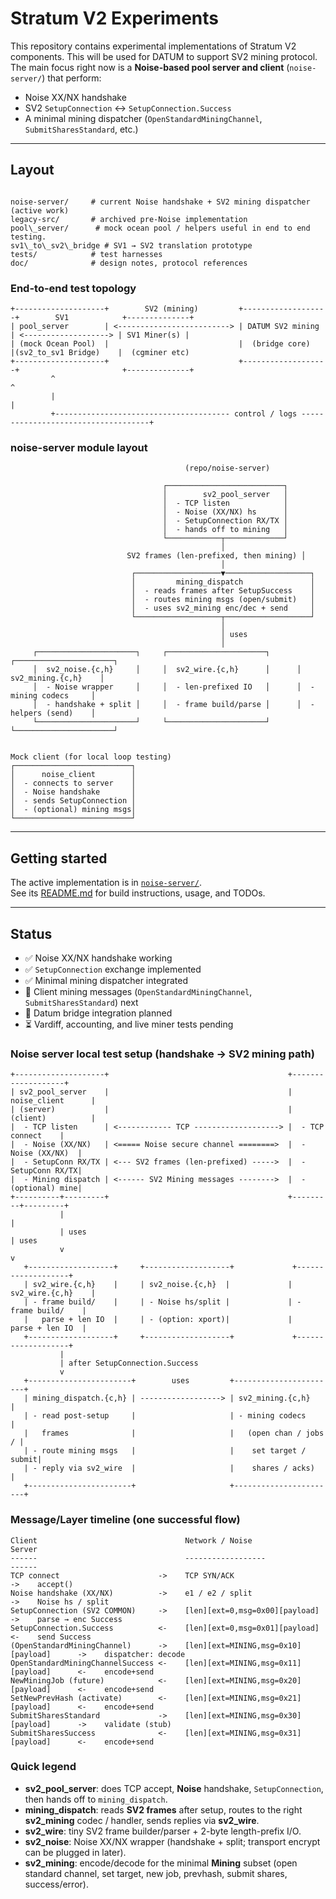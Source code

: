 # Stratum V2 Experiments

This repository contains experimental implementations of Stratum V2
components. This will be used for DATUM to support SV2 mining protocol. The main focus right now is a **Noise-based pool server and client**
(`noise-server/`) that perform:

- Noise XX/NX handshake
- SV2 `SetupConnection` ↔ `SetupConnection.Success`
- A minimal mining dispatcher (`OpenStandardMiningChannel`, `SubmitSharesStandard`, etc.)

---

## Layout

```

noise-server/     # current Noise handshake + SV2 mining dispatcher (active work)
legacy-src/       # archived pre-Noise implementation
pool\_server/      # mock ocean pool / helpers useful in end to end testing.
sv1\_to\_sv2\_bridge # SV1 → SV2 translation prototype
tests/            # test harnesses
doc/              # design notes, protocol references

```


### End-to-end test topology

```
+--------------------+        SV2 (mining)         +-------------------+        SV1            +--------------+
| pool_server        | <-------------------------> | DATUM SV2 mining  | <-------------------> | SV1 Miner(s) |
| (mock Ocean Pool)  |                             |  (bridge core)    |(sv2_to_sv1 Bridge)    |  (cgminer etc)
+--------------------+                             +-------------------+                       +--------------+
         ^                                                                                           ^
         |                                                                                           |
         +--------------------------------------- control / logs ------------------------------------+
```


### noise-server module layout

```
                                       (repo/noise-server)

                                  ┌──────────────────────────┐
                                  │        sv2_pool_server   │
                                  │  - TCP listen            │
                                  │  - Noise (XX/NX) hs      │
                                  │  - SetupConnection RX/TX │
                                  │  - hands off to mining   │
                                  └────────────┬─────────────┘
                                               │
                          SV2 frames (len-prefixed, then mining) │
                                               │
                           ┌───────────────────▼───────────────────┐
                           │         mining_dispatch               │
                           │  - reads frames after SetupSuccess    │
                           │  - routes mining msgs (open/submit)   │
                           │  - uses sv2_mining enc/dec + send     │
                           └───────────────────┬───────────────────┘
                                               │
                                               │ uses
                                               │
     ┌──────────────────────┐     ┌──────────────────────┐      ┌──────────────────────┐
     │  sv2_noise.{c,h}     │     │  sv2_wire.{c,h}      │      │  sv2_mining.{c,h}    │
     │  - Noise wrapper     │     │  - len-prefixed IO   │      │  - mining codecs     │
     │  - handshake + split │     │  - frame build/parse │      │  - helpers (send)    │
     └──────────────────────┘     └──────────────────────┘      └──────────────────────┘


Mock client (for local loop testing)
┌──────────────────────────┐
│      noise_client        │
│  - connects to server    │
│  - Noise handshake       │
│  - sends SetupConnection │
│  - (optional) mining msgs│
└──────────────────────────┘
```


---

## Getting started

The active implementation is in [`noise-server/`](noise-server/).  
See its [README.md](noise-server/README.md) for build instructions, usage, and TODOs.

---

## Status

- ✅ Noise XX/NX handshake working
- ✅ `SetupConnection` exchange implemented
- ✅ Minimal mining dispatcher integrated
- 🚧 Client mining messages (`OpenStandardMiningChannel`, `SubmitSharesStandard`) next
- 🚧 Datum bridge integration planned
- ⏳ Vardiff, accounting, and live miner tests pending




### Noise server local test setup (handshake → SV2 mining path)

```
+--------------------+                                        +-------------------+
| sv2_pool_server    |                                        | noise_client      |
| (server)           |                                        | (client)          |
|  - TCP listen      | <------------ TCP -------------------> |  - TCP connect    |
|  - Noise (XX/NX)   | <===== Noise secure channel ========>  |  - Noise (XX/NX)  |
|  - SetupConn RX/TX | <--- SV2 frames (len-prefixed) ----->  |  - SetupConn RX/TX|
|  - Mining dispatch | <------ SV2 Mining messages -------->  |  - (optional) mine|
+----------+---------+                                        +---------+---------+
           |                                                           |
           | uses                                                      | uses
           v                                                           v
   +-------------------+     +-------------------+             +-------------------+
   | sv2_wire.{c,h}    |     | sv2_noise.{c,h}  |             | sv2_wire.{c,h}    |
   | - frame build/    |     | - Noise hs/split |             | - frame build/    |
   |   parse + len IO  |     | - (option: xport)|             |   parse + len IO  |
   +-------------------+     +-------------------+             +-------------------+
           |
           | after SetupConnection.Success
           v
   +-----------------------+        uses         +-----------------------+
   | mining_dispatch.{c,h} | ------------------> | sv2_mining.{c,h}      |
   | - read post-setup     |                     | - mining codecs       |
   |   frames              |                     |   (open chan / jobs / |
   | - route mining msgs   |                     |    set target / submit|
   | - reply via sv2_wire  |                     |    shares / acks)     |
   +-----------------------+                     +-----------------------+
```

### Message/Layer timeline (one successful flow)

```
Client                                 Network / Noise                                Server
------                                 ------------------                              ------
TCP connect                      ->    TCP SYN/ACK                               ->    accept()
Noise handshake (XX/NX)          ->    e1 / e2 / split                          ->    Noise hs / split
SetupConnection (SV2 COMMON)     ->    [len][ext=0,msg=0x00][payload]           ->    parse → enc Success
SetupConnection.Success          <-    [len][ext=0,msg=0x01][payload]           <-    send Success
(OpenStandardMiningChannel)      ->    [len][ext=MINING,msg=0x10][payload]      ->    dispatcher: decode
OpenStandardMiningChannelSuccess <-    [len][ext=MINING,msg=0x11][payload]      <-    encode+send
NewMiningJob (future)            <-    [len][ext=MINING,msg=0x20][payload]      <-    encode+send
SetNewPrevHash (activate)        <-    [len][ext=MINING,msg=0x21][payload]      <-    encode+send
SubmitSharesStandard             ->    [len][ext=MINING,msg=0x30][payload]      ->    validate (stub)
SubmitSharesSuccess              <-    [len][ext=MINING,msg=0x31][payload]      <-    encode+send
```

### Quick legend

* **sv2\_pool\_server**: does TCP accept, **Noise** handshake, `SetupConnection`, then hands off to `mining_dispatch`.
* **mining\_dispatch**: reads **SV2 frames** after setup, routes to the right **sv2\_mining** codec / handler, sends replies via **sv2\_wire**.
* **sv2\_wire**: tiny SV2 frame builder/parser + 2-byte length-prefix I/O.
* **sv2\_noise**: Noise XX/NX wrapper (handshake + split; transport encrypt can be plugged in later).
* **sv2\_mining**: encode/decode for the minimal **Mining** subset (open standard channel, set target, new job, prevhash, submit shares, success/error).


